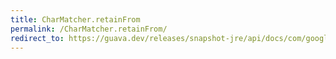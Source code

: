 ```yaml
---
title: CharMatcher.retainFrom
permalink: /CharMatcher.retainFrom/
redirect_to: https://guava.dev/releases/snapshot-jre/api/docs/com/google/common/base/CharMatcher.html#retainFrom-java.lang.CharSequence-
---
```

